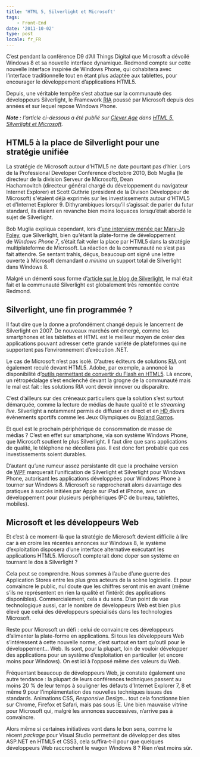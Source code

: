 ```yaml
---
title: 'HTML 5, Silverlight et Microsoft'
tags:
    - Front-End
date: '2011-10-02'
type: post
locale: fr_FR
---
```


C’est pendant la conférence D9 d’All Things Digital que Microsoft a dévoilé Windows 8 et sa nouvelle interface dynamique. Redmond compte sur cette nouvelle interface inspirée de Windows Phone, qui cohabitera avec l’interface traditionnelle tout en étant plus adaptée aux tablettes, pour encourager le développement d’applications HTML5.

Depuis, une véritable tempête s’est abattue sur la communauté des développeurs Silverlight, le Framework <abbr title="Rich Internet Application ou Application Internet Riche&nbsp;: application Web offrant des caractéristiques similaires à une application développée pour un système d’exploitation">RIA</abbr> poussé par Microsoft depuis des années et sur lequel repose Windows Phone.

<!-- more -->

<em class="canonical">**Note&nbsp;:** l'article ci-dessous a été publié sur [Clever Age](http://www.clever-age.com/fr/) dans [HTML 5, Silverlight et Microsoft](http://blog.clever-age.com/fr/2011/07/29/html-5-silverlight-et-microsoft/).</em>

## HTML5 à la place de Silverlight pour une stratégie unifiée

La stratégie de Microsoft autour d’HTML5 ne date pourtant pas d’hier. Lors de la Professional Developer Conference d’octobre 2010, Bob Muglia (le directeur de la division Serveur de Microsoft), Dean Hachamovitch (directeur général chargé du développement du navigateur Internet Explorer) et Scott Guthrie (président de la Divison Développeur de Microsoft) s'étaient déjà exprimés sur les investissements autour d’HTML5 et d’Internet Explorer 9\. Dithyrambiques lorsqu’il s’agissait de parler du futur standard, ils étaient en revanche bien moins loquaces lorsqu’était abordé le sujet de Silverlight.

Bob Muglia expliqua cependant, lors d’[une interview menée par Mary-Jo Foley](http://www.zdnet.com/article/microsoft-our-strategy-with-silverlight-has-shifted/), que Silverlight, bien qu’étant la plate-forme de développement de _Windows Phone 7_, s’était fait voler la place par HTML5 dans la stratégie multiplateforme de Microsoft. La réaction de la communauté ne s’est pas fait attendre. Se sentant trahis, déçus, beaucoup ont signé une lettre ouverte à Microsoft demandant _<em>a minima_ </em>un support total de Silverlight dans Windows 8.

Malgré un démenti sous forme d’[article sur le blog de Silverlight](http://blogs.msdn.com/b/silverlight/archive/2010/11/01/pdc-and-silverlight.aspx "PDC and Silverlight"), le mal était fait et la communauté Silverlight est globalement très remontée contre Redmond.

## Silverlight, une fin programmée ?

Il faut dire que la donne a profondément changé depuis le lancement de Silverlight en 2007\. De nouveaux marchés ont émergé, comme les smartphones et les tablettes et HTML est le meilleur moyen de créer des applications pouvant adresser cette grande variété de plateformes qui ne supportent pas l’environnement d’exécution .NET.

Le cas de Microsoft n’est pas isolé. D’autres éditeurs de solutions <abbr title="Rich Internet Application">RIA</abbr> ont également reculé devant HTML5\. Adobe, par exemple, a annoncé la disponibilité d’[outils permettant de convertir du Flash en HTML5](http://blogs.adobe.com/jnack/2010/10/adobe-demos-flash-to-html5-conversion-tool.html "Adobe demos Flash-to-HTML5 conversion tool"). Là encore, un rétropédalage s’est enclenché devant la grogne de la communauté mais le mal est fait : les solutions <abbr>RIA</abbr> vont devoir innover ou disparaître.

C’est d’ailleurs sur des créneaux particuliers que la solution s’est surtout démarquée, comme la lecture de médias de haute qualité et le _streaming live_. Silverlight a notamment permis de diffuser en direct et en <abbr title="High Definition">HD </abbr>divers évènements sportifs comme les Jeux Olympiques ou [Roland Garros](http://www.clubic.com/actualite-278662-microsoft-silverlight-roland-garros.html).

Et quel est le prochain périphérique de consommation de masse de médias ? C’est en effet sur smartphone, via son système Windows Phone, que Microsoft soutient le plus Silverlight. Il faut dire que sans applications de qualité, le téléphone ne décollera pas. Il est donc fort probable que ces investissements soient durables.

D’autant qu’une rumeur assez persistante dit que la prochaine version de <abbr title="Windows Presentation Foundation">WPF</abbr> marquerait l’unification de Silverlight et Silverlight pour Windows Phone, autorisant les applications développées pour Windows Phone à tourner sur Windows 8\. Microsoft se rapprocherait alors davantage des pratiques à succès initiées par Apple sur iPad et iPhone, avec un développement pour plusieurs périphériques (PC de bureau, tablettes, mobiles).

## Microsoft et les développeurs Web

Et c’est à ce moment-là que la stratégie de Microsoft devient difficile à lire car à en croire les récentes annonces sur Windows 8, le système d’exploitation disposera d’une interface alternative exécutant les applications HTML5\. Microsoft compterait donc doper son système en tournant le dos à Silverlight ?

Cela peut se comprendre. Nous sommes à l’aube d’une guerre des Application Stores entre les plus gros acteurs de la scène logicielle. Et pour convaincre le public, nul doute que les chiffres seront mis en avant (même s’ils ne représentent en rien la qualité et l’intérêt des applications disponibles). Commercialement, cela a du sens. D’un point de vue technologique aussi, car le nombre de développeurs Web est bien plus élevé que celui des développeurs spécialisés dans les technologies Microsoft.

Reste pour Microsoft un défi : celui de convaincre ces développeurs d’alimenter la plate-forme en applications. Si tous les développeurs Web s’intéressent à cette nouvelle norme, c’est surtout en tant qu’outil pour le développement… Web. Ils sont, pour la plupart, loin de vouloir développer des applications pour un système d’exploitation en particulier (et encore moins pour Windows). On est ici à l’opposé même des valeurs du Web.

Fréquentant beaucoup de développeurs Web, je constate également une autre tendance : la plupart de leurs conférences techniques passent au moins 20 % de leur temps à souligner les défauts d’Internet Explorer 7, 8 et même 9 pour l’implémentation des nouvelles techniques issues des standards. Animations CSS, _Responsive Design_… tout cela fonctionne bien sur Chrome, Firefox et Safari, mais pas sous IE. Une bien mauvaise vitrine pour Microsoft qui, malgré les annonces successives, n’arrive pas à convaincre.

Alors même si certaines initiatives vont dans le bon sens, comme le récent _package_ pour Visual Studio permettant de développer des sites ASP.NET en HTML5 et CSS3, cela suffira-t-il pour que quelques développeurs Web raccrochent le wagon Windows 8 ? Rien n’est moins sûr.
